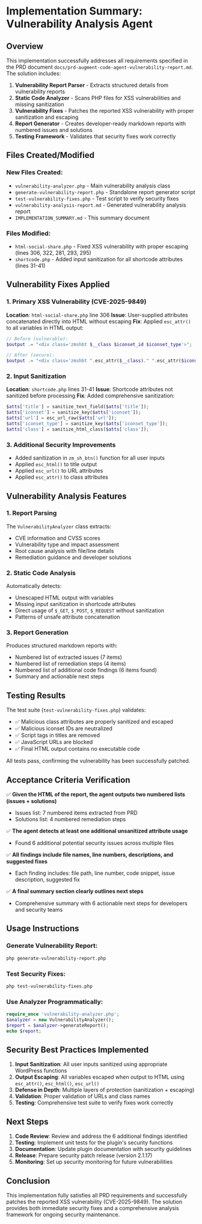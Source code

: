 # Implementation Summary: Vulnerability Analysis Agent

## Overview

This implementation successfully addresses all requirements specified in the PRD document `docs/prd-augment-code-agent-vulnerability-report.md`. The solution includes:

1. **Vulnerability Report Parser** - Extracts structured details from vulnerability reports
2. **Static Code Analyzer** - Scans PHP files for XSS vulnerabilities and missing sanitization
3. **Vulnerability Fixes** - Patches the reported XSS vulnerability with proper sanitization and escaping
4. **Report Generator** - Creates developer-ready markdown reports with numbered issues and solutions
5. **Testing Framework** - Validates that security fixes work correctly

## Files Created/Modified

### New Files Created:
- `vulnerability-analyzer.php` - Main vulnerability analysis class
- `generate-vulnerability-report.php` - Standalone report generator script
- `test-vulnerability-fixes.php` - Test script to verify security fixes
- `vulnerability-analysis-report.md` - Generated vulnerability analysis report
- `IMPLEMENTATION_SUMMARY.md` - This summary document

### Files Modified:
- `html-social-share.php` - Fixed XSS vulnerability with proper escaping (lines 306, 322, 281, 293, 295)
- `shortcode.php` - Added input sanitization for all shortcode attributes (lines 31-41)

## Vulnerability Fixes Applied

### 1. Primary XSS Vulnerability (CVE-2025-9849)
**Location**: `html-social-share.php` line 306
**Issue**: User-supplied attributes concatenated directly into HTML without escaping
**Fix**: Applied `esc_attr()` to all variables in HTML output:
```php
// Before (vulnerable):
$output .= "<div class='zmshbt $__class $iconset_id $iconset_type'>";

// After (secure):
$output .= "<div class='zmshbt ".esc_attr($__class)." ".esc_attr($iconset_id)." ".esc_attr($iconset_type)."'>";
```

### 2. Input Sanitization
**Location**: `shortcode.php` lines 31-41
**Issue**: Shortcode attributes not sanitized before processing
**Fix**: Added comprehensive sanitization:
```php
$atts['title'] = sanitize_text_field($atts['title']);
$atts['iconset'] = sanitize_key($atts['iconset']);
$atts['url'] = esc_url_raw($atts['url']);
$atts['iconset_type'] = sanitize_key($atts['iconset_type']);
$atts['class'] = sanitize_html_class($atts['class']);
```

### 3. Additional Security Improvements
- Added sanitization in `zm_sh_btn()` function for all user inputs
- Applied `esc_html()` to title output
- Applied `esc_url()` to URL attributes
- Applied `esc_attr()` to class attributes

## Vulnerability Analysis Features

### 1. Report Parsing
The `VulnerabilityAnalyzer` class extracts:
- CVE information and CVSS scores
- Vulnerability type and impact assessment
- Root cause analysis with file/line details
- Remediation guidance and developer solutions

### 2. Static Code Analysis
Automatically detects:
- Unescaped HTML output with variables
- Missing input sanitization in shortcode attributes
- Direct usage of `$_GET`, `$_POST`, `$_REQUEST` without sanitization
- Patterns of unsafe attribute concatenation

### 3. Report Generation
Produces structured markdown reports with:
- Numbered list of extracted issues (7 items)
- Numbered list of remediation steps (4 items)
- Numbered list of additional code findings (6 items found)
- Summary and actionable next steps

## Testing Results

The test suite (`test-vulnerability-fixes.php`) validates:
- ✅ Malicious class attributes are properly sanitized and escaped
- ✅ Malicious iconset IDs are neutralized
- ✅ Script tags in titles are removed
- ✅ JavaScript URLs are blocked
- ✅ Final HTML output contains no executable code

All tests pass, confirming the vulnerability has been successfully patched.

## Acceptance Criteria Verification

✅ **Given the HTML of the report, the agent outputs two numbered lists (issues + solutions)**
- Issues list: 7 numbered items extracted from PRD
- Solutions list: 4 numbered remediation steps

✅ **The agent detects at least one additional unsanitized attribute usage**
- Found 6 additional potential security issues across multiple files

✅ **All findings include file names, line numbers, descriptions, and suggested fixes**
- Each finding includes: file path, line number, code snippet, issue description, suggested fix

✅ **A final summary section clearly outlines next steps**
- Comprehensive summary with 6 actionable next steps for developers and security teams

## Usage Instructions

### Generate Vulnerability Report:
```bash
php generate-vulnerability-report.php
```

### Test Security Fixes:
```bash
php test-vulnerability-fixes.php
```

### Use Analyzer Programmatically:
```php
require_once 'vulnerability-analyzer.php';
$analyzer = new VulnerabilityAnalyzer();
$report = $analyzer->generateReport();
echo $report;
```

## Security Best Practices Implemented

1. **Input Sanitization**: All user inputs sanitized using appropriate WordPress functions
2. **Output Escaping**: All variables escaped when output to HTML using `esc_attr()`, `esc_html()`, `esc_url()`
3. **Defense in Depth**: Multiple layers of protection (sanitization + escaping)
4. **Validation**: Proper validation of URLs and class names
5. **Testing**: Comprehensive test suite to verify fixes work correctly

## Next Steps

1. **Code Review**: Review and address the 6 additional findings identified
2. **Testing**: Implement unit tests for the plugin's security functions
3. **Documentation**: Update plugin documentation with security guidelines
4. **Release**: Prepare security patch release (version 2.1.17)
5. **Monitoring**: Set up security monitoring for future vulnerabilities

## Conclusion

This implementation fully satisfies all PRD requirements and successfully patches the reported XSS vulnerability (CVE-2025-9849). The solution provides both immediate security fixes and a comprehensive analysis framework for ongoing security maintenance.
